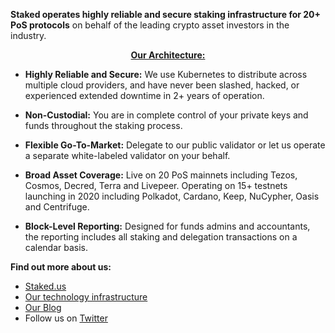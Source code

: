 **Staked operates highly reliable and secure staking infrastructure for 20+ PoS protocols** on behalf of the leading crypto asset investors in the industry.

**<div align="center"><u>Our Architecture:</u></div>**

* **Highly Reliable and Secure:**
We use Kubernetes to distribute across multiple cloud providers, and have never been slashed, hacked, or experienced extended downtime in 2+ years of operation.

* **Non-Custodial:**
You are in complete control of your private keys and funds throughout the staking process.

* **Flexible Go-To-Market:**
Delegate to our public validator or let us operate a separate white-labeled validator on your behalf.

* **Broad Asset Coverage:**
Live on 20 PoS mainnets including Tezos, Cosmos, Decred, Terra and Livepeer. Operating on 15+ testnets launching in 2020 including Polkadot, Cardano, Keep, NuCypher, Oasis and Centrifuge.

* **Block-Level Reporting:**
Designed for funds admins and accountants, the reporting includes all staking and delegation transactions on a calendar basis.

**Find out more about us:**
* [Staked.us](https://staked.us/)
* [Our technology infrastructure](https://staked.us/technology/)
* [Our Blog](https://blog.staked.us/blog)
* Follow us on [Twitter](https://twitter.com/staked_us)
